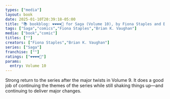 ```yaml
---
types: ["media"]
layout: book
date: 2025-01-10T20:39:18-05:00
title: "📚 bookblog: ❤️❤️❤️❤️🖤 for Saga (Volume 10), by Fiona Staples and Brian K. Vaughan"
tags: ["Saga","comics","Fiona Staples","Brian K. Vaughan"]
media: ["book","comic"]
titles: [""]
creators: ["Fiona Staples","Brian K. Vaughan"]
series: ["Saga"]
franchise: [""]
ratings: ["❤️❤️❤️❤️🖤"]
params:
  entry: Volume 10
---
```


Strong return to the series after the major twists in Volume 9. It does a good job of continuing the themes of the series while still shaking things up—and continuing to deliver major changes.
